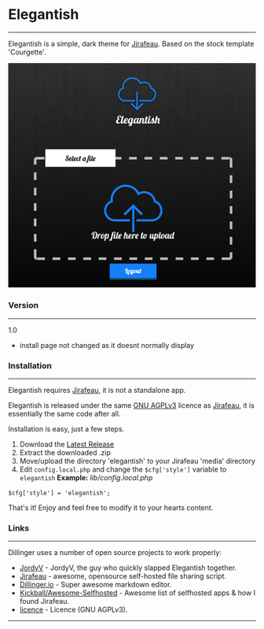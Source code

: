 # Elegantish
---
Elegantish is a simple, dark theme for [Jirafeau].
Based on the stock template 'Courgette'.

![Elegantish - Screenshot][screenshot]

### Version
---
1.0
* install page not changed as it doesnt normally display

### Installation
---
Elegantish requires [Jirafeau], it is not a standalone app.

Elegantish is released under the same [GNU AGPLv3][licence] licence as [Jirafeau], it is essentially the same code after all.

Installation is easy, just a few steps.
  1. Download the [Latest Release]
  2. Extract the downloaded .zip
  3. Move/upload the directory 'elegantish' to your Jirafeau 'media' directory
  4. Edit `config.local.php` and change the `$cfg['style']` variable to `elegantish`
**Example:** *lib/config.local.php*
``` 
$cfg['style'] = 'elegantish';
```

That's it! Enjoy and feel free to modify it to your hearts content.

### Links
---
Dillinger uses a number of open source projects to work properly:

* [JordyV] - JordyV, the guy who quickly slapped Elegantish together.
* [Jirafeau] - awesome, opensource self-hosted file sharing script.
* [Dillinger.io] - Super awesome markdown editor.
* [Kickball/Awesome-Selfhosted] - Awesome list of selfhosted apps & how I found Jirafeau.
* [licence] - Licence (GNU AGPLv3).
---

[//]: # (These are reference links used in the body of this note and get stripped out when the markdown processor does its job. There is no need to format nicely because it shouldn't be seen. Thanks SO - http://stackoverflow.com/questions/4823468/store-comments-in-markdown-syntax)


   [Jirafeau]: <https://gitlab.com/mojo42/Jirafeau>
   [screenshot]: <https://raw.githubusercontent.com/JordyValentine/jirafeau-elegantish/master/Elegantish.png>
   [Latest Release]: <https://github.com/JordyValentine/jirafeau-elegantish/archive/master.zip>
   [JordyV]: <http://jordyvalentine.com>
   [licence]: <https://raw.githubusercontent.com/JordyValentine/jirafeau-elegantish/master/LICENSE>
   [Kickball/Awesome-Selfhosted]: <https://github.com/Kickball/awesome-selfhosted>
   [Dillinger.io]: <http://dillinger.io/>

